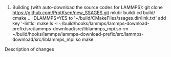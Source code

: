 1. Building (with auto-download the source codes for LAMMPS):
git clone https://github.com/ProtKsen/new_SSAGES.git
mkdir build/
cd build/
cmake .. -DLAMMPS=YES
to '~/build/CMakeFiles/ssages.dir/link.txt' add key '-lintlc'
make
ls -l ~/build/hooks/lammps/lammps-download-prefix/src/lammps-download/src/liblammps_mpi.so
rm ~/build/hooks/lammps/lammps-download-prefix/src/lammps-download/src/liblammps_mpi.so
make

Description of changes

